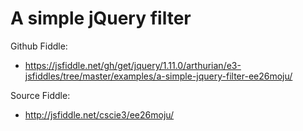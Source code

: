 # A simple jQuery filter

Github Fiddle:
- https://jsfiddle.net/gh/get/jquery/1.11.0/arthurian/e3-jsfiddles/tree/master/examples/a-simple-jquery-filter-ee26moju/

Source Fiddle:
- http://jsfiddle.net/cscie3/ee26moju/

